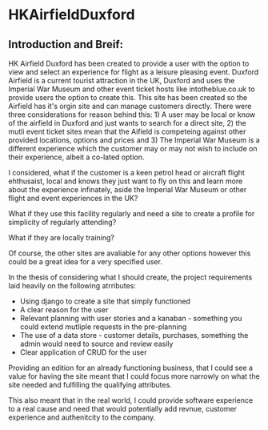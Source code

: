 # HKAirfieldDuxford

## Introduction and Breif:

HK Airfield Duxford has been created to provide a user with the option to view and select an experience for flight as a leisure pleasing event. Duxford Airfield is a current tourist attraction in the UK, Duxford and uses the Imperial War Museum and other event ticket hosts like intotheblue.co.uk to provide users the option to create this. This site has been created so the Airfield has it's orgin site and can manage customers directly. There were three considerations for reason behind this: 1) A user may be local or know of the airfield in Duxford and just wants to search for a direct site, 2) the mutli event ticket sites mean that the Aifield is competeing against other provided locations, options and prices and 3) The Imperial War Museum is a different experience which the customer may or may not wish to include on their experience, albeit a co-lated option.

I considered, what if the customer is a keen petrol head or aircraft flight ehthusaist, local and knows they just want to fly on this and learn more about the experience infinately, aside the Imperial War Museum or other flight and event experiences in the UK?

What if they use this facility regularly and need a site to create a profile for simplicity of regularly attending?

What if they are locally training?

Of course, the other sites are avaliable for any other options however this could be a great idea for a very specified user.

In the thesis of considering what I should create, the project requirements laid heavily on the following atrributes:

- Using django to create a site that simply functioned
- A clear reason for the user
- Relevant planning with user stories and a kanaban - something you could extend mutliple requests in the pre-planning
- The use of a data store - customer details, purchases, something the admin would need to source and review easily
- Clear application of CRUD for the user

Providing an edition for an already functioning business, that I could see a value for having the site meant that I could focus more narrowly on what the site needed and fulfilling the qualifying attributes.

This also meant that in the real world, I could provide software experience to a real cause and need that would potentially add revnue, customer experience and authenitcity to the company.

